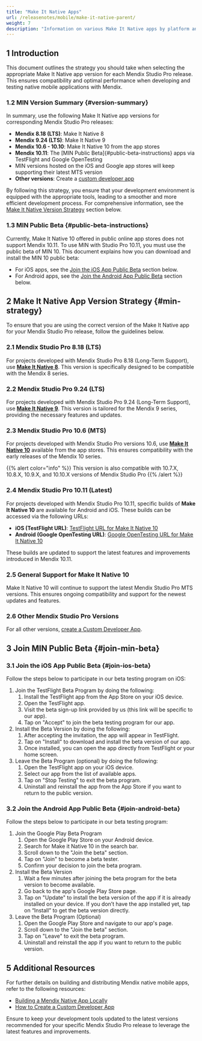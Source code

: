 ```yaml
---
title: "Make It Native Apps"
url: /releasenotes/mobile/make-it-native-parent/
weight: 7
description: "Information on various Make It Native apps by platform and version."
---
```


## 1 Introduction

This document outlines the strategy you should take when selecting the appropriate Make It Native app version for each Mendix Studio Pro release. This ensures compatibility and optimal performance when developing and testing native mobile applications with Mendix.

### 1.2 MIN Version Summary {#version-summary}

In summary, use the following Make It Native app versions for corresponding Mendix Studio Pro releases:

* **Mendix 8.18 (LTS)**: Make It Native 8
* **Mendix 9.24 (LTS)**: Make It Native 9
* **Mendix 10.6 - 10.10**: Make It Native 10 from the app stores
* **Mendix 10.11**: The [MIN Public Beta]{#public-beta-instructions} apps via TestFlight and Google OpenTesting
* MIN versions hosted on the iOS and Google app stores will keep supporting their latest MTS version
* **Other versions**: Create a [custom developer app](/refguide/mobile/distributing-mobile-apps/building-native-apps/how-to-devapps/)

By following this strategy, you ensure that your development environment is equipped with the appropriate tools, leading to a smoother and more efficient development process. For comprehensive information, see the [Make It Native Version Strategy](#min-strategy) section below.

### 1.3 MIN Public Beta {#public-beta-instructions}

Currently, Make It Native 10 offered in public online app stores does not support Mendix 10.11. To use MIN with Studio Pro 10.11, you must use the public beta of MIN 10. This document explains how you can download and install the MIN 10 public beta:

* For iOS apps, see the [Join the iOS App Public Beta](#join-ios-beta) section below.
* For Android apps, see the [Join the Android App Public Beta](#join-android-beta) section below.

## 2 Make It Native App Version Strategy {#min-strategy}

To ensure that you are using the correct version of the Make It Native app for your Mendix Studio Pro release, follow the guidelines below.

### 2.1 Mendix Studio Pro 8.18 (LTS)

For projects developed with Mendix Studio Pro 8.18 (Long-Term Support), use [**Make It Native 8**](https://docs.mendix.com/releasenotes/mobile/make-it-native-app/). This version is specifically designed to be compatible with the Mendix 8 series.

### 2.2 Mendix Studio Pro 9.24 (LTS)

For projects developed with Mendix Studio Pro 9.24 (Long-Term Support), use [**Make It Native 9**](https://docs.mendix.com/releasenotes/mobile/make-it-native-9/). This version is tailored for the Mendix 9 series, providing the necessary features and updates.

### 2.3 Mendix Studio Pro 10.6 (MTS)

For projects developed with Mendix Studio Pro versions 10.6, use [**Make It Native 10**](https://docs.mendix.com/releasenotes/mobile/make-it-native-10/) available from the app stores. This ensures compatibility with the early releases of the Mendix 10 series.

{{% alert color="info" %}}
This version is also compatible with 10.7.X, 10.8.X, 10.9.X, and 10.10.X versions of Mendix Studio Pro
{{% /alert %}}

### 2.4 Mendix Studio Pro 10.11 (Latest)

For projects developed with Mendix Studio Pro 10.11, specific builds of **Make It Native 10** are available for Android and iOS. These builds can be accessed via the following URLs:

* **iOS (TestFlight URL)**: [TestFlight URL for Make It Native 10](https://testflight.apple.com/join/bQfLf27w)
* **Android (Google OpenTesting URL)**: [Google OpenTesting URL for Make It Native 10](https://play.google.com/apps/testing/com.mendix.developerapp.mx10)

These builds are updated to support the latest features and improvements introduced in Mendix 10.11.

### 2.5 General Support for Make It Native 10

Make It Native 10 will continue to support the latest Mendix Studio Pro MTS versions. This ensures ongoing compatibility and support for the newest updates and features.

### 2.6 Other Mendix Studio Pro Versions

For all other versions, [create a Custom Developer App](/refguide/mobile/distributing-mobile-apps/building-native-apps/how-to-devapps/).

## 3 Join MIN Public Beta {#join-min-beta}

### 3.1 Join the iOS App Public Beta {#join-ios-beta}

Follow the steps below to participate in our beta testing program on iOS:

1. Join the TestFlight Beta Program by doing the following:
    1. Install the TestFlight app from the App Store on your iOS device.
    1. Open the TestFlight app.
    1. Visit the beta sign-up link provided by us (this link will be specific to our app).
    1. Tap on "Accept" to join the beta testing program for our app.
1. Install the Beta Version by doing the following:
    1. After accepting the invitation, the app will appear in TestFlight.
    1. Tap on "Install" to download and install the beta version of our app.
    1. Once installed, you can open the app directly from TestFlight or your home screen.
1. Leave the Beta Program (optional) by doing the following:
    1. Open the TestFlight app on your iOS device.
    1. Select our app from the list of available apps.
    1. Tap on "Stop Testing" to exit the beta program.
    1. Uninstall and reinstall the app from the App Store if you want to return to the public version.

### 3.2 Join the Android App Public Beta {#join-android-beta}

Follow the steps below to participate in our beta testing program:

1. Join the Google Play Beta Program
    1. Open the Google Play Store on your Android device.
    1. Search for Make it Native 10 in the search bar.
    1. Scroll down to the "Join the beta" section.
    1. Tap on "Join" to become a beta tester.
    1. Confirm your decision to join the beta program.
1. Install the Beta Version
    1. Wait a few minutes after joining the beta program for the beta version to become available.
    1. Go back to the app's Google Play Store page.
    1. Tap on "Update" to install the beta version of the app if it is already installed on your device. If you don’t have the app installed yet, tap on “Install” to get the beta version directly.
1. Leave the Beta Program (Optional)
    1. Open the Google Play Store and navigate to our app's page.
    1. Scroll down to the "Join the beta" section.
    1. Tap on "Leave" to exit the beta program.
    1. Uninstall and reinstall the app if you want to return to the public version.

## 5 Additional Resources

For further details on building and distributing Mendix native mobile apps, refer to the following resources:

* [Building a Mendix Native App Locally](/refguide/mobile/distributing-mobile-apps/building-native-apps/native-build-locally/)
* [How to Create a Custom Developer App](/howto/mobile/how-to-devapps/)

Ensure to keep your development tools updated to the latest versions recommended for your specific Mendix Studio Pro release to leverage the latest features and improvements.
